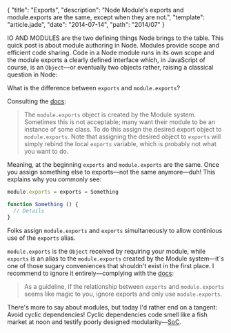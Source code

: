{
  "title": "Exports",
  "description": "Node Module's exports and module.exports are the same, except when they are not.",
  "template": "article.jade",
  "date": "2014-07-14",
  "path": "2014/07"
}

IO AND MODULES are the two defining things Node brings to the table. This quick post is about module authoring in Node. Modules provide scope and efficient code sharing. Code in a Node module runs in its own scope and the module exports a clearly defined interface which, in JavaScript of course, is an `Object`—or eventually two objects rather, raising a classical question in Node:

What is the difference between `exports` and `module.exports`? 

Consulting the [docs](http://nodejs.org/api/modules.html#modules_module_exports):

> The `module.exports` object is created by the Module system. Sometimes this is not acceptable; many want their module to be an instance of some class. To do this assign the desired export object to `module.exports`. Note that assigning the desired object to `exports` will simply rebind the local `exports` variable, which is probably not what you want to do.

Meaning, at the beginning `exports` and `module.exports` are the same. Once you assign something else to exports—not the same anymore—duh! This explains why you commonly see:

```js
module.exports = exports = Something

function Something () {    
  // Details
}
```

Folks assign `module.exports` and `exports` simultaneously to allow continious use of the `exports` alias.

`module.exports` is the `Object` received by requiring your module, while `exports` is an alias to the `module.exports` created by the Module system—it`s one of those sugary conveniences that shouldn't exist in the first place. I recommend to ignore it entirely—complying with the [docs](http://nodejs.org/api/modules.html#modules_exports_alias):

> As a guideline, if the relationship between `exports` and `module.exports` seems like magic to you, ignore exports and only use `module.exports`.

There's more to say about modules, but today I'd rather end on a tangent: Avoid cyclic dependencies! Cyclic dependencies code smell like a fish market at noon and testify poorly designed modularity—[SoC](http://en.wikipedia.org/wiki/Separation_of_concerns).
